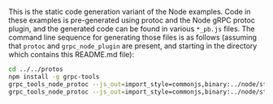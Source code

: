 This is the static code generation variant of the Node examples. Code in these examples is pre-generated using protoc and the Node gRPC protoc plugin, and the generated code can be found in various `*_pb.js` files. The command line sequence for generating those files is as follows (assuming that `protoc` and `grpc_node_plugin` are present, and starting in the directory which contains this README.md file):

```sh
cd ../../protos
npm install -g grpc-tools
grpc_tools_node_protoc --js_out=import_style=commonjs,binary:../node/static_codegen/ --grpc_out=../node/static_codegen --plugin=protoc-gen-grpc=`which grpc_tools_node_protoc_plugin` room.proto
grpc_tools_node_protoc --js_out=import_style=commonjs,binary:../node/static_codegen/route_guide/ --grpc_out=../node/static_codegen/route_guide/ --plugin=protoc-gen-grpc=`which grpc_tools_node_protoc_plugin` route_guide.proto
```
